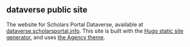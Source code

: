 ## dataverse public site

The website for Scholars Portal Dataverse, available at [dataverse.scholarsportal.info](https://dataverse.scholarsportal.info). This site is built with the [Hugo static site generator](https://gohugo.io/), and uses [the Agency theme](http://themes.gohugo.io/agency/).
